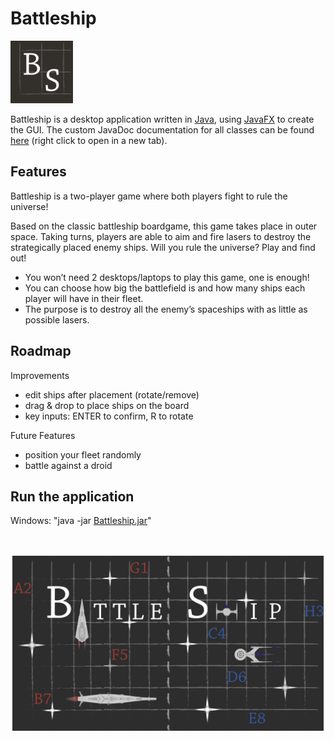 # Battleship



<img src="resources/images/ApplicationLogo.png" width=100 height=100>

Battleship is a desktop application written in [Java](https://www.oracle.com/java/), using [JavaFX](https://openjfx.io/) to create the GUI. The custom JavaDoc documentation for all classes can be found <a href="http://htmlpreview.github.com/?https://github.com/ElienVissers/Battleship/resources/doc/blob/master/allclasses.html" target="_blank">here</a> (right click to open in a new tab).


## Features

Battleship is a two-player game where both players fight to rule the universe!

Based on the classic battleship boardgame, this game takes place in outer space. Taking turns, players are able to aim and fire lasers to destroy the strategically placed enemy ships. Will you rule the universe? Play and find out!


- You won’t need 2 desktops/laptops to play this game, one is enough!
- You can choose how big the battlefield is and how many ships each player will have in their fleet.
- The purpose is to destroy all the enemy’s spaceships with as little as possible lasers.


## Roadmap

Improvements 

- edit ships after placement (rotate/remove)
- drag & drop to place ships on the board
- key inputs: ENTER to confirm, R to rotate


Future Features

- position your fleet randomly
- battle against a droid

## Run the application

Windows: 
"java -jar [Battleship.jar](out/artifacts/Battleship_jar/Battleship.jar)"

<p align="center">
  <br>
  <br>
  <img src="resources/images/ApplicationImage.gif" width=498 height=280>
</p>  

